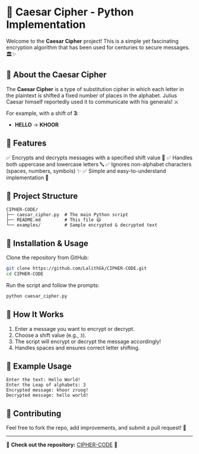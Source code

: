 # 🔐 Caesar Cipher - Python Implementation

Welcome to the **Caesar Cipher** project! This is a simple yet fascinating encryption algorithm that has been used for centuries to secure messages. 🏛️✨

## 📜 About the Caesar Cipher
The **Caesar Cipher** is a type of substitution cipher in which each letter in the plaintext is shifted a fixed number of places in the alphabet. Julius Caesar himself reportedly used it to communicate with his generals! ⚔️

For example, with a shift of **3**:
- **HELLO** → **KHOOR**

## 🚀 Features
✅ Encrypts and decrypts messages with a specified shift value 🔢
✅ Handles both uppercase and lowercase letters 🔤
✅ Ignores non-alphabet characters (spaces, numbers, symbols) ✨
✅ Simple and easy-to-understand implementation 📜

## 📂 Project Structure
```
CIPHER-CODE/
├── caesar_cipher.py  # The main Python script
├── README.md         # This file 😃
└── examples/         # Sample encrypted & decrypted text
```

## 🔧 Installation & Usage
Clone the repository from GitHub:
```bash
git clone https://github.com/LalithGk/CIPHER-CODE.git
cd CIPHER-CODE
```
Run the script and follow the prompts:
```bash
python caesar_cipher.py
```

## 🎯 How It Works
1. Enter a message you want to encrypt or decrypt.
2. Choose a shift value (e.g., `3`).
3. The script will encrypt or decrypt the message accordingly!
4. Handles spaces and ensures correct letter shifting.

## 🎨 Example Usage
```
Enter the text: Hello World!
Enter the Leap of alphabets: 3
Encrypted message: khoor zruog!
Decrypted message: hello world!
```



## 🤝 Contributing
Feel free to fork the repo, add improvements, and submit a pull request! 🚀


---
🔗 **Check out the repository:** [CIPHER-CODE](https://github.com/LalithGk/CIPHER-CODE) 🎉

